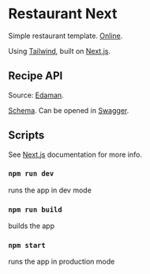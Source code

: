 # Restaurant Next

Simple restaurant template. [Online](https://restaurant-next.vercel.app/).

Using [Tailwind](https://tailwindcss.com/), built on [Next.js](https://nextjs.org/).

## Recipe API

Source: [Edaman](https://developer.edamam.com/).

[Schema](https://api.edamam.com/doc/open-api/recipe-search-v2.json). Can be opened in [Swagger](https://editor.swagger.io/).

## Scripts

See [Next.js](https://nextjs.org/) documentation for more info.

### `npm run dev`

runs the app in dev mode

### `npm run build`

builds the app

### `npm start`

runs the app in production mode
